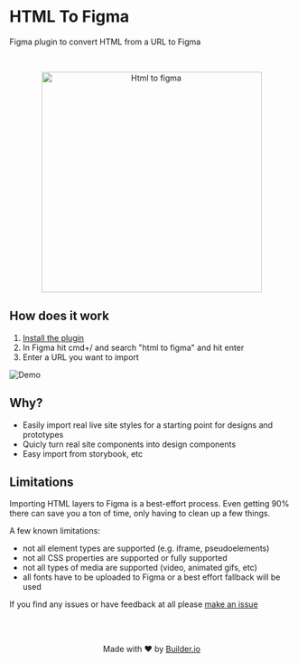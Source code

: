 # HTML To Figma

Figma plugin to convert HTML from a URL to Figma

<br />

<p align="center">
  <img alt="Html to figma" src="https://i.imgur.com/sn1rmXk.jpg" width="390" />
</p>


## How does it work

1) [Install the plugin](https://www.figma.com/c/plugin/747985167520967365/HTML-To-Figma)
1) In Figma hit cmd+/ and search "html to figma" and hit enter
2) Enter a URL you want to import

<img src="https://i.imgur.com/0jycGDC.gif" alt="Demo" />

## Why?

- Easily import real live site styles for a starting point for designs and prototypes
- Quicly turn real site components into design components
- Easy import from storybook, etc


## Limitations

Importing HTML layers to Figma is a best-effort process. Even getting 90% there can save you a ton of time, only having to clean up a few things. 

A few known limitations:

- not all element types are supported (e.g. iframe, pseudoelements)
- not all CSS properties are supported or fully supported
- not all types of media are supported (video, animated gifs, etc)
- all fonts have to be uploaded to Figma or a best effort fallback will be used

If you find any issues or have feedback at all please [make an issue](https://github.com/BuilderIO/html-to-figma/issues/new)

<br />
<br />
<p align="center">
  Made with ❤️ by <a target="_blank" href="https://builder.io/">Builder.io</a>
</p>
